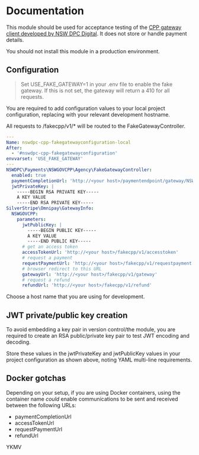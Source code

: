 # Documentation

This module should be used for acceptance testing of the [CPP gateway client developed by NSW DPC Digital](https://github.com/nswdpc/silverstripe-nsw-customerpaymentsplatform). It does not store or handle payment details.

You should not install this module in a production environment.

## Configuration

> Set USE_FAKE_GATEWAY=1 in your .env file to enable the fake gateway. If this is not set, the gateway will return a 410 for all requests.

You are required to add configuration values to your local project configuration, replacing <your host> with your relevant development hostname.

All requests to /fakecpp/v1/* will be routed to the FakeGatewayController.

```yaml
---
Name: nswdpc-cpp-fakegatewayconfiguration-local
After:
  - '#nswdpc-cpp-fakegatewayconfiguration'
envvarset: 'USE_FAKE_GATEWAY'
---
NSWDPC\Payments\NSWGOVCPP\Agency\FakeGatewayController:
  enabled: true
  paymentCompletionUrl: 'http://<your host>/paymentendpoint/gateway/NSWGOVCPP/complete'
  jwtPrivateKey: |
    -----BEGIN RSA PRIVATE KEY-----
    A KEY VALUE
    -----END RSA PRIVATE KEY-----
SilverStripe\Omnipay\GatewayInfo:
  NSWGOVCPP:
    parameters:
      jwtPublicKey: |
        -----BEGIN PUBLIC KEY-----
        A KEY VALUE
        -----END PUBLIC KEY-----
      # get an access token
      accessTokenUrl: 'http://<your host>/fakecpp/v1/accesstoken'
      # request a payment
      requestPaymentUrl: 'http://<your host>/fakecpp/v1/requestpayment'
      # browser redirect to this URL
      gatewayUrl: 'http://<your host>/fakecpp/v1/gateway'
      # request a refund
      refundUrl: 'http://<your host>/fakecpp/v1/refund'
```

Choose a host name that you are using for development.

## JWT private/public key creation

To avoid embedding a key pair in version control/the module, you are required to create an RSA public/private key pair to test JWT encoding and decoding.

Store these values in the jwtPrivateKey and jwtPublicKey values in your project configuration as shown above, noting YAML multi-line requirements.

## Docker gotchas

Depending on your setup, if you are using Docker containers, using the container name *could* enable communications to be sent and received between the following URLs:

+ paymentCompletionUrl
+ accessTokenUrl
+ requestPaymentUrl
+ refundUrl

YKMV
